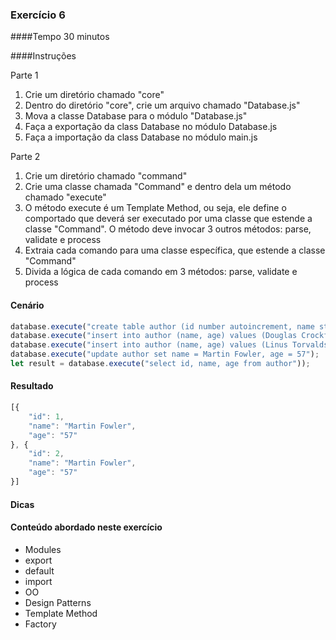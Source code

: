 ### Exercício 6

####Tempo
30 minutos

####Instruções

Parte 1

1. Crie um diretório chamado "core"
2. Dentro do diretório "core", crie um arquivo chamado "Database.js"
3. Mova a classe Database para o módulo "Database.js"
4. Faça a exportação da class Database no módulo Database.js
5. Faça a importação da class Database no módulo main.js

Parte 2

1. Crie um diretório chamado "command"
2. Crie uma classe chamada "Command" e dentro dela um método chamado "execute"
3. O método execute é um Template Method, ou seja, ele define o comportado que deverá ser executado por uma classe que estende a classe "Command". O método deve invocar 3 outros métodos: parse, validate e process
4. Extraia cada comando para uma classe específica, que estende a classe "Command"
5. Divida a lógica de cada comando em 3 métodos: parse, validate e process

#### Cenário

```javascript
database.execute("create table author (id number autoincrement, name string, age number, city string, state string, country string)");
database.execute("insert into author (name, age) values (Douglas Crockford, 62)");
database.execute("insert into author (name, age) values (Linus Torvalds, 47)");
database.execute("update author set name = Martin Fowler, age = 57");
let result = database.execute("select id, name, age from author"));
```

#### Resultado

```javascript
[{
	"id": 1,
	"name": "Martin Fowler",
	"age": "57"
}, {
	"id": 2,
	"name": "Martin Fowler",
	"age": "57"
}]
```

#### Dicas

#### Conteúdo abordado neste exercício

* Modules
* export
* default
* import
* OO
* Design Patterns
* Template Method
* Factory